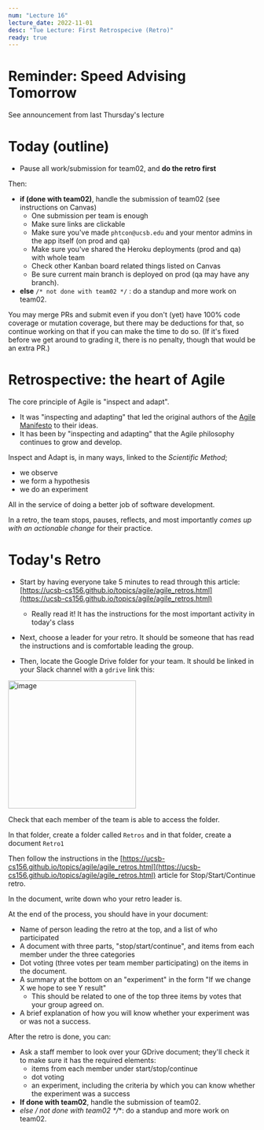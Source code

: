 ```yaml
---
num: "Lecture 16"
lecture_date: 2022-11-01
desc: "Tue Lecture: First Retrospecive (Retro)"
ready: true
---
```


# Reminder: Speed Advising Tomorrow

See announcement from last Thursday's lecture

# Today (outline)

* Pause all work/submission for team02, and **do the retro first**

Then:

* **if (done with team02)**, handle the submission of team02 (see instructions on Canvas)
  - One submission per team is enough
  - Make sure links are clickable
  - Make sure you've made `phtcon@ucsb.edu` and your mentor admins in the app itself (on prod and qa)
  - Make sure you've shared the Heroku deployments (prod and qa) with whole team
  - Check other Kanban board related things listed on Canvas
  - Be sure current main branch is deployed on prod (qa may have any branch).
* **else** `/* not done with team02 */` : do a standup and more work on team02.

You may merge PRs and submit even if you don't (yet) have 100% code coverage or mutation coverage, but there may be deductions for that, so continue working on that if you can make the time to do so.   (If it's fixed before we get around to grading it, there is no penalty, though that would be an extra PR.)

# Retrospective: the heart of Agile

The core principle of Agile is "inspect and adapt".  
* It was "inspecting and adapting" that led the original authors of the [Agile Manifesto](https://agilemanifesto.org/) to their ideas.
* It has been by "inspecting and adapting" that the Agile philosophy continues to grow and develop.

Inspect and Adapt is, in many ways, linked to the *Scientific Method*; 
* we observe
* we form a hypothesis
* we do an experiment

All in the service of doing a better job of software development.

In a retro, the team stops, pauses, reflects, and most importantly *comes up with an actionable change* for their practice.

# Today's Retro

* Start by having everyone take 5 minutes to read through this article: [https://ucsb-cs156.github.io/topics/agile/agile_retros.html](https://ucsb-cs156.github.io/topics/agile/agile_retros.html)
  - Really read it!  It has the instructions for the most important activity in today's class
 
* Next, choose a leader for your retro. It should be someone that has read the instructions and is comfortable leading the group. 
* Then, locate the Google Drive folder for your team.  It should be linked in your Slack channel with a `gdrive` link this:

<img width="260" alt="image" src="https://user-images.githubusercontent.com/1119017/166498621-8fc7d61a-4d76-404d-9514-ea4672667ad9.png">

Check that each member of the team is able to access the folder.

In that folder, create a folder called `Retros` and in that folder, create a document `Retro1`

Then follow the instructions in the [https://ucsb-cs156.github.io/topics/agile/agile_retros.html](https://ucsb-cs156.github.io/topics/agile/agile_retros.html) article for  Stop/Start/Continue retro.

In the document, write down who your retro leader is.

At the end of the process, you should have in your document:
* Name of person leading the retro at the top, and a list of who participated
* A document with three parts, "stop/start/continue", and items from each member under the three categories
* Dot voting (three votes per team member participating) on the items in the document.
* A summary at the bottom on an "experiment" in the form "If we change X we hope to see Y result"
  - This should be related to one of the top three items by votes that your group agreed on.
* A brief explanation of how you will know whether your experiment was or was not a success.

After the retro is done, you can:

* Ask a staff member to look over your GDrive document; they'll check it to make sure it has the required elements:
  - items from each member under start/stop/continue
  - dot voting
  - an experiment, including the criteria by which you can know whether the experiment was a success
* **If done with team02**, handle the submission of team02.
* **else /* not done with team02 */**: do a standup and more work on team02.

